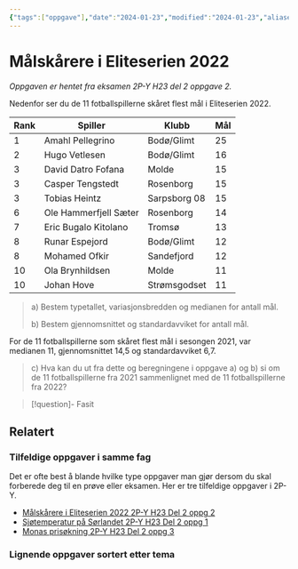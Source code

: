 ```yaml
---
{"tags":["oppgave"],"date":"2024-01-23","modified":"2024-01-23","aliases":null,"dg-publish":true,"temaer":["statistikk","sentralmål","spredningsmål"],"fag":["2p-y"],"eksamen":"h23","del":2,"oppgave":"2","title":"Målskårere i Eliteserien 2022","source":null,"todo":null,"permalink":"/malskarere-i-eliteserien-2022/","dgPassFrontmatter":true}
---
```



# Målskårere i Eliteserien 2022

<p><span><em>Oppgaven er hentet fra eksamen 2P-Y H23 del 2 oppgave 2.</em></span></p>
Nedenfor ser du de 11 fotballspillerne skåret flest mål i Eliteserien 2022.

| Rank | Spiller               | Klubb        | Mål |
| ---- | --------------------- | ------------ | --- |
| 1    | Amahl Pellegrino      | Bodø/Glimt   | 25  |
| 2    | Hugo Vetlesen         | Bodø/Glimt   | 16  |
| 3    | David Datro Fofana    | Molde        | 15  |
| 3    | Casper Tengstedt      | Rosenborg    | 15  |
| 3    | Tobias Heintz         | Sarpsborg 08 | 15  |
| 6    | Ole Hammerfjell Sæter | Rosenborg    | 14  | 
| 7    | Eric Bugalo Kitolano  | Tromsø       | 13  |
| 8    | Runar Espejord        | Bodø/Glimt   | 12  |
| 8    | Mohamed Ofkir         | Sandefjord   | 12  |
| 10   | Ola Brynhildsen       | Molde        | 11  |
| 10   | Johan Hove            | Strømsgodset | 11  |

> a) Bestem typetallet, variasjonsbredden og medianen for antall mål.
>
> b) Bestem gjennomsnittet og standardavviket for antall mål.

For de 11 fotballspillerne som skåret flest mål i sesongen 2021, var medianen 11, gjennomsnittet 14,5 og standardavviket 6,7.

> c) Hva kan du ut fra dette og beregningene i oppgave a) og b) si om de 11 fotballspillerne fra 2021 sammenlignet med de 11 fotballspillerne fra 2022?

>[!question]- Fasit
> 
>

## Relatert
<h3><span>Tilfeldige oppgaver i samme fag</span></h3><p><span>Det er ofte best å blande hvilke type oppgaver man gjør dersom du skal forberede deg til en prøve eller eksamen. Her er tre tilfeldige oppgaver i 2P-Y.</span></p><div><ul class="dataview list-view-ul"><li><span><a data-tooltip-position="top" aria-label="Målskårere i Eliteserien 2022.md" data-href="Målskårere i Eliteserien 2022.md" href="Målskårere i Eliteserien 2022.md" class="internal-link" target="_blank" rel="noopener">Målskårere i Eliteserien 2022 2P-Y H23 Del 2 oppg 2</a></span></li><li><span><a data-tooltip-position="top" aria-label="Sjøtemperatur på Sørlandet.md" data-href="Sjøtemperatur på Sørlandet.md" href="Sjøtemperatur på Sørlandet.md" class="internal-link" target="_blank" rel="noopener">Sjøtemperatur på Sørlandet 2P-Y H23 Del 2 oppg 1</a></span></li><li><span><a data-tooltip-position="top" aria-label="Monas prisøkning.md" data-href="Monas prisøkning.md" href="Monas prisøkning.md" class="internal-link" target="_blank" rel="noopener">Monas prisøkning 2P-Y H23 Del 2 oppg 3</a></span></li></ul></div><h3><span>Lignende oppgaver sortert etter tema</span></h3>
